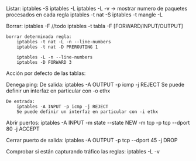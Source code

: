 Listar:
iptables -S
iptables -L
iptables -L -v  -> mostrar numero de paquetes procesados en cada regla
iptables -t nat -S
iptables -t mangle -L


Borrar:
iptables -F //todo
iptables -t tabla -F [FORWARD/INPUT/OUTPUT]

	borrar determinada regla:
		iptables -t nat -L -n --line-numbers
		iptables -t nat -D PREROUTING 1

		iptables -L -n --line-numbers
		iptables -D FORWARD 3

Acción por defecto de las tablas:


Denega ping:
	De salida:
		iptables -A OUTPUT -p icmp -j REJECT
		Se puede definir un interfaz en particular con -o ethx

	De entrada:
		iptables -A INPUT -p icmp -j REJECT
		Se puede definir un interfaz en particular con -i ethx


Abrir puertos:
iptables -A INPUT -m state --state NEW -m tcp -p tcp --dport 80 -j ACCEPT

Cerrar puerto de salida:
iptables -A OUTPUT -p tcp --dport 45 -j DROP


Comprobar si están capturando tráfico las reglas:
iptables -L -v

